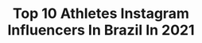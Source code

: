 ---
title: Top 10 Athletes Instagram Influencers In Brazil In 2021
description: >-
  Find top athletes Instagram influencers in Brazil in 2021. Most popular hashtags: #repost #esporte #brasil.
platform: Instagram
hits: 205
text_top: Identify the best Instagram influencers on inBeat.
text_bottom: Our platform aggregates 205 Instagram influencers like this in Brazil for you to connect with.
profiles:
  - username: "lauralosekann"
    fullname: >-
      Laura Losekann 🤍
    bio: >-
      Nacional Karate Team Athlete 🇧🇷 🥇🥉🥉🥈 𝚂𝚘𝚞𝚝𝚑 𝙰𝚖𝚎𝚛𝚒𝚌𝚊𝚗 🥉🥉🥉🥇 𝙿𝚊𝚗 𝙰𝚖𝚎𝚛𝚒𝚌𝚊𝚗 🥋🇨🇴 🇪🇨 🇧🇴 🇦🇷 🇪🇸 🇬🇧 🇦🇹 🇵🇦 🇵🇹 🇹🇷 🇨🇱 ✈️🌎
    location: "Brazil"
    followers: 7753
    engagement: 1570
    commentsToLikes: 0.394208
    id: ck8t4hvpo6vim0j78a84471s5
    verified: false
    hashtags: "#karate, #brasil, #travel, #blogger"
  - username: "simgeakoz"
    fullname: >-
      Simge Aköz
    bio: >-
      Eczacıbaşı VitrA 🖤🧡 @eczacibasisporkulubu Turkish National Team Player 🇹🇷 @tvforgtr Mizuno Athlete 👟 @mizunotr
    location: "Brazil"
    followers: 46656
    engagement: 2716
    commentsToLikes: 0.131625
    id: ckaowyx3eb2xc0i78zuyylq57
    verified: true
    hashtags: "#roadtotokyo, #olympicqualification, #roadtotokyo2020, #myweirdos"
  - username: "alinekanyo"
    fullname: >-
      Aline Kanyo . Guns . Fitness
    bio: >-
      🇧🇷 Brazilian 🏋️‍♂️ Personal trainer 🔫 Firearms Instructor 🔫 Shooter athlete 🐕 Animal lover 💍 Married
    location: "Brazil"
    followers: 45162
    engagement: 885
    commentsToLikes: 0.064803
    id: ckap968kmrbw20i78hnw2mlqs
    verified: false
    hashtags: "#alinekanyo, #tiro, #tiroesportivo, #firearms"
  - username: "yasnizetich"
    fullname: >-
      Yas Nizetich
    bio: >-
      Professional volleyball player🏐 Argentina🇦🇷 Cordobesa 😉 #Olympic Athlete #Rio2016
    location: "Brazil"
    followers: 68064
    engagement: 546
    commentsToLikes: 0.053755
    id: ck15u048jkriv0i19p0r8d6tu
    verified: true
    hashtags: "#love, #repost, #outsidehitter, #argentinavolleyball"
  - username: "raphaa_rodrigues"
    fullname: >-
      Raphael Rodrigues
    bio: >-
      • Nadador profissional - Professional Athlete - Swimmer 🏊 🇧🇷 • Sesi-Sp • @mn_propolis
    location: "Brazil"
    followers: 17493
    engagement: 530
    commentsToLikes: 0.137953
    id: ck5q27143ekpg0i11aavnowcj
    verified: false
    hashtags: "#sierranevada, #olympicgames, #prevencao, #sesisp"
  - username: "dg_douglas12"
    fullname: >-
      Douglas Luiz
    bio: >-
      🇧🇷Athlete of @avfcofficial Marketing agency @mksportsmarketing Daddy of @bradock_dg 🐕🥋
    location: "Brazil"
    followers: 318132
    engagement: 815
    commentsToLikes: 0.011660
    id: ck0w2cdh4nney0i19loeaygp5
    verified: true
    hashtags: "#avfc, #astonvillafc, #astonvilla, #safari"
  - username: "felipegabrieldsx"
    fullname: >-
      Felipe Gabriel Xavier 🇧🇷🇱🇻🇱🇹
    bio: >-
      actor, athlete, model and international entertainer 19 countries / 5 continents 🌎🌍🌏 contact: imfelipegabriel@gmail.com 📩 Check it out my new song ⬇️
    location: "Brazil"
    followers: 31372
    engagement: 775
    commentsToLikes: 0.018056
    id: ck15r0nuv5jxq0i19dmxsrp95
    verified: false
    hashtags: "#manssamsung, #blacklivesmatter, #snoopdogg, #kfc"
  - username: "foxcn543"
    fullname: >-
      Ricardo Pacheco
    bio: >-
      Electronic Sports Professional Player Official @RedBull Athlete @Prozis 10% desconto CUPÃO: FOX
    location: "Brazil"
    followers: 108728
    engagement: 504
    commentsToLikes: 0.070913
    id: ck5c7sfqi83sg0i11bgte8vu8
    verified: true
    hashtags: "#foxgaming, #mouse, #gamingsetup, #closing"
  - username: "jorgefonsca"
    fullname: >-
      World Champion Tokyo 2019 🇵🇹
    bio: >-
      🔸Olympic Athlete 🔸European Champion 🔸@sportingclubedeportugal 🔸@adidas_combatsports 🔸Press @teresa_oliveira_martins
    location: "Brazil"
    followers: 27457
    engagement: 831
    commentsToLikes: 0.015404
    id: ck0ue30d3kg6w0i19opwivpeu
    verified: false
    hashtags: "#stayathome, #dance, #staypositive"
  - username: "feliperibeiro33"
    fullname: >-
      Felipe Ribeiro
    bio: >-
      Eat well 🍛 & travel often 🛫 Make someone happy 😃 Create your own Lifestyle 😎 🏀🏄🏼‍♂️🧘🏻‍♂️⛹🏻‍♂️🏋️‍♂️🏂⚽️ ⛵️ Professional athlete
    location: "Brazil"
    followers: 20500
    engagement: 277
    commentsToLikes: 0.071169
    id: ck5zkyk0nkejj0i14slzzt7ic
    verified: true
    hashtags: "#repost, #basquete, #basquetecearense, #tamojunto"
---